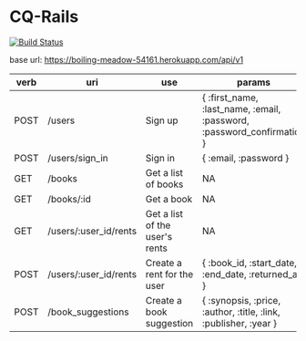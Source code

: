# CQ-Rails

[![Build Status](https://travis-ci.org/wolox-training/cq-rails.svg?branch=master)](https://travis-ci.org/wolox-training/cq-rails)


base url: https://boiling-meadow-54161.herokuapp.com/api/v1

verb | uri | use | params
---- | --- | ------ | ---
POST | /users | Sign up | { :first_name, :last_name, :email, :password, :password_confirmation }
POST | /users/sign_in | Sign in | { :email, :password }
GET  | /books | Get a list of books | NA
GET  | /books/:id | Get a book | NA
GET  | /users/:user_id/rents | Get a list of the user's rents | NA
POST  | /users/:user_id/rents | Create a rent for the user | { :book_id, :start_date, :end_date, :returned_at }
POST  | /book_suggestions | Create a book suggestion | { :synopsis, :price, :author, :title, :link, :publisher, :year }
